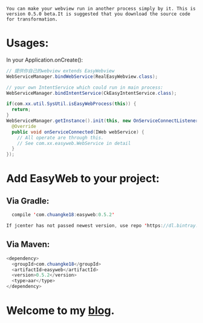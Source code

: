 `You can make your webview run in another process simply by it.
This is version 0.5.0 beta.It is suggested that you download the source code for transformation.`

Usages:
====
In your Application.onCreate():

```Java
// 提供你自己的webview extends EasyWebview
WebServiceManager.bindWebService(RealEasyWebview.class);

// your own IntentService which could run in main process:
WebServiceManager.bindIntentService(CkEasyIntentService.class);

if(com.xx.util.SysUtil.isEasyWebProcess(this)) {
  return;
}
WebServiceManager.getInstance().init(this, new OnServiceConnectListener() {
  @Override
  public void onServiceConnected(IWeb webService) {
    // All operate are through this.
    // See com.xx.easyweb.WebService in detail
  }
});
```    
        
        
Add EasyWeb to your project:
====
Via Gradle:
----
```Java
  compile 'com.chuangke18:easyweb:0.5.2'
  ```
```Java
If jcenter has not passed newest version, use repo 'https://dl.bintray.com/xiexin/maven'.
```
  
Via Maven:
----
```Java
<dependency>
  <groupId>com.chuangke18</groupId>
  <artifactId>easyweb</artifactId>
  <version>0.5.2</version>
  <type>aar</type>
</dependency>
```


Welcome to my [blog](http://blog.csdn.net/u011511577).
====
